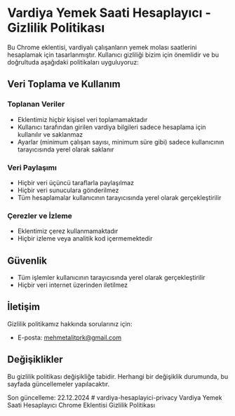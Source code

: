# Vardiya Yemek Saati Hesaplayıcı - Gizlilik Politikası

Bu Chrome eklentisi, vardiyalı çalışanların yemek molası saatlerini hesaplamak için tasarlanmıştır. Kullanıcı gizliliği bizim için önemlidir ve bu doğrultuda aşağıdaki politikaları uyguluyoruz:

## Veri Toplama ve Kullanım

### Toplanan Veriler
- Eklentimiz hiçbir kişisel veri toplamamaktadır
- Kullanıcı tarafından girilen vardiya bilgileri sadece hesaplama için kullanılır ve saklanmaz
- Ayarlar (minimum çalışan sayısı, minimum süre gibi) sadece kullanıcının tarayıcısında yerel olarak saklanır

### Veri Paylaşımı
- Hiçbir veri üçüncü taraflarla paylaşılmaz
- Hiçbir veri sunuculara gönderilmez
- Tüm hesaplamalar kullanıcının tarayıcısında yerel olarak gerçekleştirilir

### Çerezler ve İzleme
- Eklentimiz çerez kullanmamaktadır
- Hiçbir izleme veya analitik kod içermemektedir

## Güvenlik
- Tüm işlemler kullanıcının tarayıcısında yerel olarak gerçekleştirilir
- Hiçbir veri internet üzerinden iletilmez

## İletişim
Gizlilik politikamız hakkında sorularınız için:
- E-posta: mehmetalitprk@gmail.com

## Değişiklikler
Bu gizlilik politikası değişikliğe tabidir. Herhangi bir değişiklik durumunda, bu sayfada güncellemeler yapılacaktır.

Son güncelleme: 22.12.2024 # vardiya-hesaplayici-privacy
Vardiya Yemek Saati Hesaplayıcı Chrome Eklentisi Gizlilik Politikası
